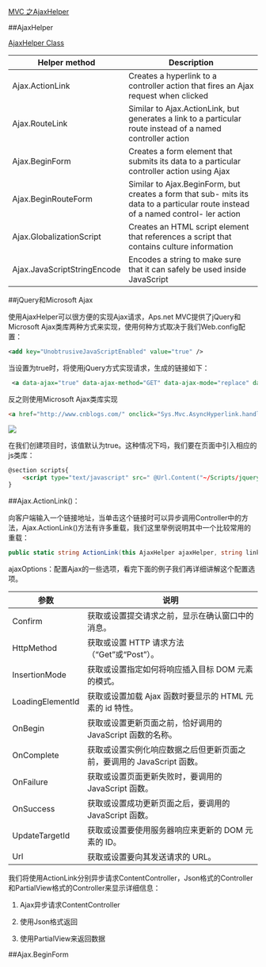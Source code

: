﻿[MVC 之AjaxHelper ](http://www.cnblogs.com/jyan/archive/2012/07/23/2604958.html)

##AjaxHelper

[AjaxHelper Class](https://msdn.microsoft.com/en-us/library/system.web.mvc.ajaxhelper(v=vs.118).aspx)

|Helper method | Description |
|-----|------|  
|Ajax.ActionLink |Creates a hyperlink to a controller action that fires an Ajax request when clicked |
|Ajax.RouteLink |Similar to Ajax.ActionLink, but generates a link to a particular route instead of a named controller action |
|Ajax.BeginForm | Creates a form element that submits its data to a particular controller action using Ajax |
|Ajax.BeginRouteForm  |Similar to Ajax.BeginForm, but creates a form that sub- mits its data to a particular route instead of a named control- ler action |
|Ajax.GlobalizationScript | Creates an HTML script element that references a script that contains culture information |
|Ajax.JavaScriptStringEncode | Encodes a string to make sure that it can safely be used inside JavaScript |



##jQuery和Microsoft Ajax



使用AjaxHelper可以很方便的实现Ajax请求，Aps.net MVC提供了jQuery和Microsoft Ajax类库两种方式来实现，使用何种方式取决于我们Web.config配置：


``` XML
<add key="UnobtrusiveJavaScriptEnabled" value="true" />
```

当设置为true时，将使用jQuery方式实现请求，生成的链接如下：


``` XML
 <a data-ajax="true" data-ajax-method="GET" data-ajax-mode="replace" data-ajax-update="#test" href="http://www.cnblogs.com/">测试</a>
```

反之则使用Microsoft Ajax类库实现
 
``` Html
<a href="http://www.cnblogs.com/" onclick="Sys.Mvc.AsyncHyperlink.handleClick(this, new Sys.UI.DomEvent(event), { insertionMode: Sys.Mvc.InsertionMode.replace, httpMethod: 'GET', updateTargetId: 'test' });">测试</a>
```

![](http://pic002.cnblogs.com/images/2012/193556/2012072314571568.png)


在我们创建项目时，该值默认为true。这种情况下吗，我们要在页面中引入相应的js类库：


``` Html
@section scripts{
    <script type="text/javascript" src=" @Url.Content("~/Scripts/jquery.unobtrusive-ajax.js")"></script>
}
```


##Ajax.ActionLink()：

向客户端输入一个链接地址，当单击这个链接时可以异步调用Controller中的方法，Ajax.ActionLink()方法有许多重载，我们这里举例说明其中一个比较常用的重载：

``` C#
public static string ActionLink(this AjaxHelper ajaxHelper, string linkText, string actionName, object routeValues, AjaxOptions ajaxOptions);
```

ajaxOptions：配置Ajax的一些选项，看完下面的例子我们再详细讲解这个配置选项。


|参数|说明|
|---|--|
|Confirm |获取或设置提交请求之前，显示在确认窗口中的消息。 |
|HttpMethod |获取或设置 HTTP 请求方法（“Get”或“Post”）。 |
|InsertionMode |获取或设置指定如何将响应插入目标 DOM 元素的模式。 |
|LoadingElementId |获取或设置加载 Ajax 函数时要显示的 HTML 元素的 id 特性。 |
|OnBegin | 获取或设置更新页面之前，恰好调用的 JavaScript 函数的名称。 |
|OnComplete | 获取或设置实例化响应数据之后但更新页面之前，要调用的 JavaScript 函数。 |
|OnFailure | 获取或设置页面更新失败时，要调用的 JavaScript 函数。 |
|OnSuccess |获取或设置成功更新页面之后，要调用的 JavaScript 函数。 |
|UpdateTargetId |获取或设置要使用服务器响应来更新的 DOM 元素的 ID。 |
|Url |获取或设置要向其发送请求的 URL。 |


我们将使用ActionLink分别异步请求ContentController，Json格式的Controller和PartialView格式的Controller来显示详细信息：

1. Ajax异步请求ContentController

2. 使用Json格式返回

3. 使用PartialView来返回数据

##Ajax.BeginForm



